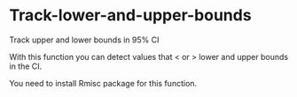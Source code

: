 # Track-lower-and-upper-bounds
Track upper and lower bounds in 95% CI

With this function you can detect values that < or > lower and upper bounds in the CI.

You need to install Rmisc package for this function.
